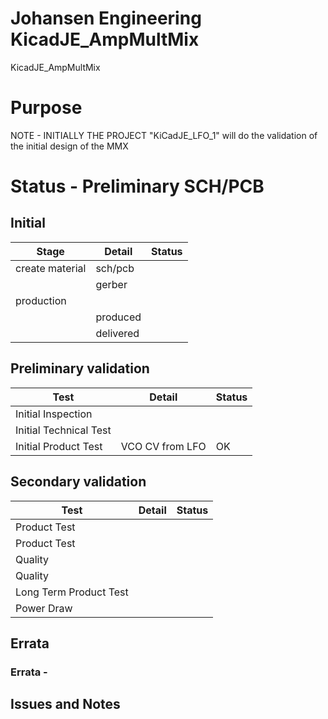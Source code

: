 # Johansen Engineering KicadJE_AmpMultMix
KicadJE_AmpMultMix

# Purpose
NOTE - INITIALLY THE PROJECT "KiCadJE_LFO_1" will do the validation of the initial design of the MMX
# Status - Preliminary SCH/PCB
## Initial 
| Stage  | Detail | Status |
| ------------- | ------------- | ------------- |
| create material  | sch/pcb |   |
| | gerber | |
| production  |   |  |
|  | produced |  |
|  | delivered |  |
## Preliminary validation
| Test  | Detail | Status |
| ------------- | ------------- | ------------- |
| Initial Inspection | |  |
| Initial Technical Test |  |  |
| Initial Product Test | VCO CV from LFO | OK |

## Secondary validation
| Test  | Detail | Status |
| ------------- | ------------- |------------- |
| Product Test |  | |
| Product Test |  |  |
| Quality | | |
| Quality | | |
| Long Term Product Test |  |  |
| Power Draw |  | 

## Errata
### Errata -

## Issues and Notes
### 

